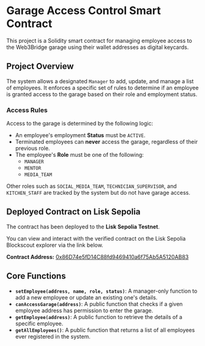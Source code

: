 # Garage Access Control Smart Contract

This project is a Solidity smart contract for managing employee access to the Web3Bridge garage using their wallet addresses as digital keycards.

## Project Overview

The system allows a designated `Manager` to add, update, and manage a list of employees. It enforces a specific set of rules to determine if an employee is granted access to the garage based on their role and employment status.

### Access Rules

Access to the garage is determined by the following logic:
- An employee's employment **Status** must be `ACTIVE`.
- Terminated employees can **never** access the garage, regardless of their previous role.
- The employee's **Role** must be one of the following:
    - `MANAGER`
    - `MENTOR`
    - `MEDIA_TEAM`

Other roles such as `SOCIAL_MEDIA_TEAM`, `TECHNICIAN_SUPERVISOR`, and `KITCHEN_STAFF` are tracked by the system but do not have garage access.

## Deployed Contract on Lisk Sepolia

The contract has been deployed to the **Lisk Sepolia Testnet**.

You can view and interact with the verified contract on the Lisk Sepolia Blockscout explorer via the link below.

**Contract Address:** [0x86D74e5fD14C88fd9469410a6f75Ab5A5120AB83](https://sepolia-blockscout.lisk.com/address/0x86D74e5fD14C88fd9469410a6f75Ab5A5120AB83)



## Core Functions

- **`setEmployee(address, name, role, status)`**: A manager-only function to add a new employee or update an existing one's details.
- **`canAccessGarage(address)`**: A public function that checks if a given employee address has permission to enter the garage.
- **`getEmployee(address)`**: A public function to retrieve the details of a specific employee.
- **`getAllEmployees()`**: A public function that returns a list of all employees ever registered in the system.